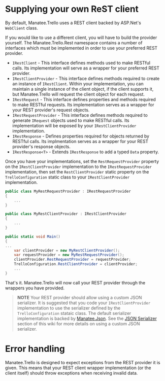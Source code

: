 # Supplying your own ReST client

By default, Manatee.Trello uses a REST client backed by ASP.Net's `WebClient` class.

If you would like to use a different client, you will have to build the provider yourself.  The Manatee.Trello.Rest namespace contains a number of interfaces which must be implemented in order to use your preferred REST provider.

- `IRestClient` - This interface defines methods used to make RESTful calls.  Its implementation will serve as a wrapper for your preferred REST provider.
- `IRestClientProvider` - This interface defines methods required to create an instance of `IRestClient`.  Within your implementation, you can maintain a single instance of the client object, if the client supports it, but Manatee.Trello will request the client object for each request.
- `IRestRequest` - This interface defines properties and methods required to make RESTful requests.  Its implementation serves as a wrapper for your REST provider's request objects.
- `IRestRequestProvider` - This interface defines methods required to generate `IRequest` objects used to make RESTful calls.  Its implementation will be exposed by your `IRestClientProvider` implementation.
- `IRestResponse` - Defines properties required for objects returned by RESTful calls.  Its implmentation serves as a wrapper for your REST provider's response objects.
- `IRestResponse<T>` - Extends `IRestResponse` to add a typed `Data` property.

Once you have your implementations, set the `RestRequestProvider` property on the `IRestClientProvider` implementation to the `IRestRequestProvider` implementation, then set the `RestClientProvider` static property on the `TrelloConfiguration` static class to your `IRestClientProvider` implementation.

```csharp
public class MyRestRequestProvider : IRestRequestProvider
{
    ...
}

public class MyRestClientProvider : IRestClientProvider
{
    ...
}

public static void Main()
{
...
    var clientProvider = new MyRestClientProvider();
    var requestProvider = new MyRestRequestProvider();
    clientProvider.RestRequestProvider = requestProvider;
    TrelloConfiguration.RestClientProvider = clientProvider;
    ...
}
```

That's it.  Manatee.Trello will now call your REST provider through the wrappers you have provided.

>**NOTE**  Your REST provider should allow using a custom JSON serializer.  It is suggested that you code your `IRestClientProvider` implementation to use the serializer defined by the `TrelloConfiguration` stataic class.  The default serializer implementation is backed by [Manatee.Json](https://github.com/gregsdennis/Manatee.Json).  See the [JSON Serializer](../supplying-your-own-json-serializer) section of this wiki for more details on using a custom JSON serializer.

# Error handling

Manatee.Trello is designed to expect exceptions from the REST provider it is given.  This means that your REST client wrapper implementation (or the client itself) should throw exceptions when receiving invalid data.

